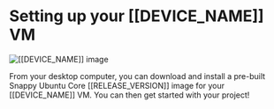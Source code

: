 # Setting up your [[DEVICE_NAME]] VM

![[[DEVICE_NAME]] image]([[DEVICE_IMG_URL]] "[[DEVICE_NAME]] image")

From your desktop computer, you can download and install a pre-built Snappy Ubuntu Core [[RELEASE_VERSION]] image for your [[DEVICE_NAME]] VM. You can then get started with your project!
